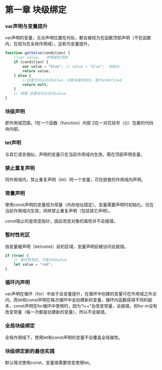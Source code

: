 # 第一章 块级绑定

### var声明与变量提升

var声明的变量，无论声明位置在何处，都会被视为在函数顶部声明（不在函数内，在视为在全局作用域），这称为变量提升。

```JavaScript
function getValue(condition) {
	//var value;   声明提到顶部
    if (condition) {
        var value = "blue"; // value = "blue";  初始化
        return value;       
    } else {
		//这里也可以访问value，只是未被初始化，值为undefined
        return null;        
    }
	// 同理 这里也可以访问value
}
```

### 块级声明

即作用域范围，1在一个函数（function）内部 2在一对花括号（{}）包裹的代码块内部。

### let声明

与其它语言相似，声明的变量只在当前作用域内生效，需在顶部声明变量。

### 禁止重复声明

同作用域内，禁止重复声明（let）同一个变量，可在嵌套的作用域内声明。

### 常量声明

使用const声明的变量视为常量（内存地址固定），变量需要声明时初始化，仅在当前作用域内生效，同样禁止重复声明（包括其它声明）。

const阻止的是改变指针，因此改变对象的属性并不会报错。

### 暂时性死区

指变量被声明（let/const）前的区域，变量声明前被访问会报错。

```javascript
if (true) {
	// 暂时性死区，不能访问value
	let value = "red";
}
```

### 循环内声明

var声明在循环（for）中由于会变量提升，在循环中创建的变量可在作用域之外访问。而let和const声明在每次循环中会创建新的变量，循环内函数获得不同的副本，const声明在for循环中使用时，因为“i++”会改变常量，会报错，但for-in没有改变常量（每一次都是创建新的变量），所以不会报错。

### 全局块级绑定

全局作用域下，使用let和const声明的变量不会覆盖全局属性。

### 块级绑定新的最佳实践

默认情况使用const，变量值需要改变使用let。





